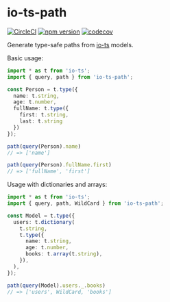 # io-ts-path 
[![CircleCI](https://circleci.com/gh/marcello3d/io-ts-path.svg?style=svg)](https://circleci.com/gh/marcello3d/io-ts-path) 
[![npm version](https://badge.fury.io/js/io-ts-path.svg)](https://badge.fury.io/js/io-ts-path)
[![codecov](https://codecov.io/gh/marcello3d/io-ts-path/branch/master/graph/badge.svg)](https://codecov.io/gh/marcello3d/io-ts-path)

Generate type-safe paths from [io-ts](https://github.com/gcanti/io-ts) models.

Basic usage:
```typescript
import * as t from 'io-ts';
import { query, path } from 'io-ts-path';

const Person = t.type({
  name: t.string,
  age: t.number,
  fullName: t.type({
    first: t.string,
    last: t.string
  })
});

path(query(Person).name)
// => ['name']

path(query(Person).fullName.first)
// => ['fullName', 'first']
```

Usage with dictionaries and arrays:
```typescript
import * as t from 'io-ts';
import { query, path, WildCard } from 'io-ts-path';

const Model = t.type({
  users: t.dictionary(
    t.string,
    t.type({
      name: t.string,
      age: t.number,
      books: t.array(t.string),
    }),
  ),
});

path(query(Model).users._.books)
// => ['users', WildCard, 'books']
```
